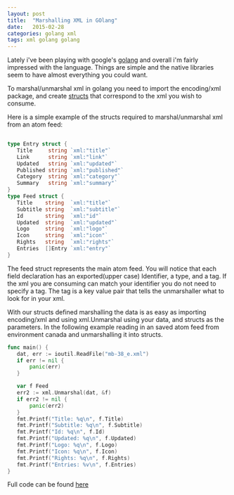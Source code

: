 ```yaml
---
layout: post
title:  "Marshalling XML in GOlang"
date:   2015-02-28
categories: golang xml 
tags: xml golang golang
---
```


Lately i've been playing with google's [golang] and overall i'm fairly impressed with the language.  Things are simple and 
 the native libraries seem to have almost everything you could want.  
 
 To marshal/unmarshal xml in golang you need to import the encoding/xml package, and create [structs] that correspond to the xml 
 you wish to consume.
 
 Here is a simple example of the structs required to marshal/unmarshal xml from an atom feed:
 
 ```go
    
type Entry struct {
	Title     string `xml:"title"`
	Link      string `xml:"link"`
	Updated   string `xml:"updated"`
	Published string `xml:"published"`
	Category  string `xml:"category"`
	Summary   string `xml:"summary"`
}
type Feed struct {
	Title    string  `xml:"title"`
	Subtitle string  `xml:"subtitle"`
	Id       string  `xml:"id"`
	Updated  string  `xml:"updated"`
	Logo     string  `xml:"logo"`
	Icon     string  `xml:"icon"`
	Rights   string  `xml:"rights"`
	Entries  []Entry `xml:"entry"`
}
 
```
The feed struct represents the main atom feed.  You will notice that each field declaration has an exported(upper case) 
 Identifier, a type, and a tag.  If the xml you are consuming can match your identifier you do not need to specify a tag.
 The tag is a key value pair that tells the unmarshaller what to look for in your xml. 

 With our structs defined marshalling the data is as easy as importing encoding/xml and using xml.Unmarshal using
 your data, and structs as the parameters. In the following example reading in an saved atom feed from environment canada and unmarshalling it into structs.
 
 
 ```go
func main() {
	dat, err := ioutil.ReadFile("mb-38_e.xml")
	if err != nil {
		panic(err)
	}

	var f Feed
	err2 := xml.Unmarshal(dat, &f)
	if err2 != nil {
		panic(err2)
	}
	fmt.Printf("Title: %q\n", f.Title)
	fmt.Printf("Subtitle: %q\n", f.Subtitle)
	fmt.Printf("Id: %q\n", f.Id)
	fmt.Printf("Updated: %q\n", f.Updated)
	fmt.Printf("Logo: %q\n", f.Logo)
	fmt.Printf("Icon: %q\n", f.Icon)
	fmt.Printf("Rights: %q\n", f.Rights)
	fmt.Printf("Entries: %v\n", f.Entries)
}
 ```

Full code can be found [here](https://gist.github.com/ctwomey1/6373d3b447cb15490d19)


[golang]:https://golang.org
[structs]:https://golang.org/ref/spec#Struct_types
